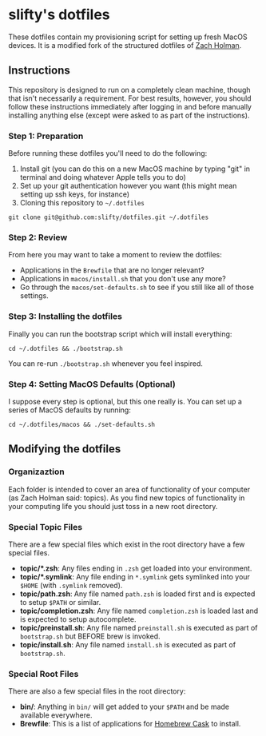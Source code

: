 # slifty's dotfiles

These dotfiles contain my provisioning script for setting up fresh MacOS devices. It is a modified fork of the structured dotfiles of [Zach Holman](https://github.com/holman/dotfiles).

## Instructions

This repository is designed to run on a completely clean machine, though that isn't necessarily a requirement. For best results, however, you should follow these instructions immediately after logging in and before manually installing anything else (except were asked to as part of the instructions).

### Step 1: Preparation

Before running these dotfiles you'll need to do the following:

1. Install git (you can do this on a new MacOS machine by typing "git" in terminal and doing whatever Apple tells you to do)
2. Set up your git authentication however you want (this might mean setting up ssh keys, for instance)
2. Cloning this repository to `~/.dotfiles`

```
git clone git@github.com:slifty/dotfiles.git ~/.dotfiles
```

### Step 2: Review

From here you may want to take a moment to review the dotfiles:

* Applications in the `Brewfile` that are no longer relevant?
* Applications in `macos/install.sh` that you don't use any more?
* Go through the `macos/set-defaults.sh` to see if you still like all of those settings.

### Step 3: Installing the dotfiles

Finally you can run the bootstrap script which will install everything:

```
cd ~/.dotfiles && ./bootstrap.sh
```

You can re-run `./bootstrap.sh` whenever you feel inspired.

### Step 4: Setting MacOS Defaults (Optional)

I suppose every step is optional, but this one really is.  You can set up a series of MacOS defaults by running:

```
cd ~/.dotfiles/macos && ./set-defaults.sh
```

## Modifying the dotfiles

### Organizaztion

Each folder is intended to cover an area of functionality of your computer (as Zach Holman said: topics).  As you find new topics of functionality in your computing life you should just toss in a new root directory.

### Special Topic Files

There are a few special files which exist in the root directory have a few special files.

- **topic/\*.zsh**: Any files ending in `.zsh` get loaded into your environment.
- **topic/\*.symlink**: Any file ending in `*.symlink` gets symlinked into your `$HOME` (with `.symlink` removed).
- **topic/path.zsh**: Any file named `path.zsh` is loaded first and is expected to setup `$PATH` or similar.
- **topic/completion.zsh**: Any file named `completion.zsh` is loaded last and is expected to setup autocomplete.
- **topic/preinstall.sh**: Any file named `preinstall.sh` is executed as part of `bootstrap.sh` but BEFORE brew is invoked.
- **topic/install.sh**: Any file named `install.sh` is executed as part of `bootstrap.sh`.

### Special Root Files

There are also a few special files in the root directory:

- **bin/**: Anything in `bin/` will get added to your `$PATH` and be made available everywhere.
- **Brewfile**: This is a list of applications for [Homebrew Cask](https://caskroom.github.io) to install.
